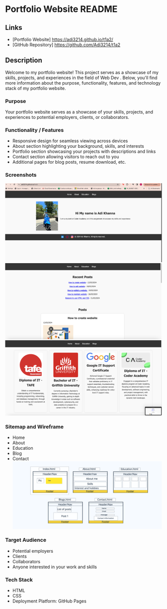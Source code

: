 # Portfolio Website README

## Links
- [Portfolio Website] https://adi3214.github.io/t1a2/
- [GitHub Repository] https://github.com/Adi3214/t1a2

## Description
Welcome to my portfolio website! This project serves as a showcase of my skills, projects, and experiences in the field of Web Dev . Below, you'll find more information about the purpose, functionality, features, and technology stack of my portfolio website.
### Purpose
Your portfolio website serves as a showcase of your skills, projects, and experiences to potential employers, clients, or collaborators.

### Functionality / Features
- Responsive design for seamless viewing across devices
- About section highlighting your background, skills, and interests
- Portfolio section showcasing your projects with descriptions and links
- Contact section allowing visitors to reach out to you
- Additional pages for blog posts, resume download, etc. 

### Screenshots
![Screenshot of Homepage](Images/screenshot1.png)
![Screenshot of Portfolio Section](Images/screenshot2.png)
![Screenshot of another section](Images/screenshot3.png)



### Sitemap and Wireframe
- Home
- About
- Education
- Blog 
- Contact
![Screenshot of Sitemap](Images/screenshot4.png)




### Target Audience
- Potential employers
- Clients
- Collaborators
- Anyone interested in your work and skills

### Tech Stack
- HTML
- CSS
- Deployment Platform: GitHub Pages


